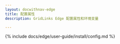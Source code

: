 ```yaml
---
layout: docwithnav-edge
title: 配置属性
description: GridLinks Edge 配置属性和环境变量

---
```


{% include docs/edge/user-guide/install/config.md %}